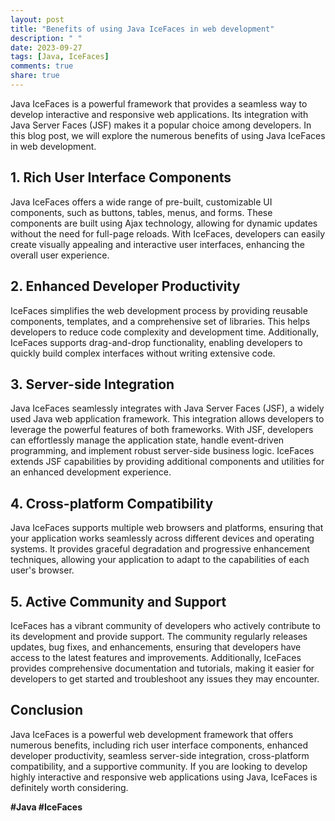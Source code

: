 ```yaml
---
layout: post
title: "Benefits of using Java IceFaces in web development"
description: " "
date: 2023-09-27
tags: [Java, IceFaces]
comments: true
share: true
---
```


Java IceFaces is a powerful framework that provides a seamless way to develop interactive and responsive web applications. Its integration with Java Server Faces (JSF) makes it a popular choice among developers. In this blog post, we will explore the numerous benefits of using Java IceFaces in web development.

## 1. Rich User Interface Components

Java IceFaces offers a wide range of pre-built, customizable UI components, such as buttons, tables, menus, and forms. These components are built using Ajax technology, allowing for dynamic updates without the need for full-page reloads. With IceFaces, developers can easily create visually appealing and interactive user interfaces, enhancing the overall user experience.

## 2. Enhanced Developer Productivity

IceFaces simplifies the web development process by providing reusable components, templates, and a comprehensive set of libraries. This helps developers to reduce code complexity and development time. Additionally, IceFaces supports drag-and-drop functionality, enabling developers to quickly build complex interfaces without writing extensive code.

## 3. Server-side Integration

Java IceFaces seamlessly integrates with Java Server Faces (JSF), a widely used Java web application framework. This integration allows developers to leverage the powerful features of both frameworks. With JSF, developers can effortlessly manage the application state, handle event-driven programming, and implement robust server-side business logic. IceFaces extends JSF capabilities by providing additional components and utilities for an enhanced development experience.

## 4. Cross-platform Compatibility

Java IceFaces supports multiple web browsers and platforms, ensuring that your application works seamlessly across different devices and operating systems. It provides graceful degradation and progressive enhancement techniques, allowing your application to adapt to the capabilities of each user's browser.

## 5. Active Community and Support

IceFaces has a vibrant community of developers who actively contribute to its development and provide support. The community regularly releases updates, bug fixes, and enhancements, ensuring that developers have access to the latest features and improvements. Additionally, IceFaces provides comprehensive documentation and tutorials, making it easier for developers to get started and troubleshoot any issues they may encounter.

## Conclusion

Java IceFaces is a powerful web development framework that offers numerous benefits, including rich user interface components, enhanced developer productivity, seamless server-side integration, cross-platform compatibility, and a supportive community. If you are looking to develop highly interactive and responsive web applications using Java, IceFaces is definitely worth considering.

**#Java #IceFaces**